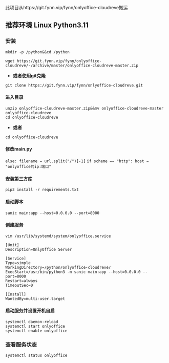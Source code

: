 此项目从https://git.fynn.vip/fynn/onlyoffice-cloudreve搬运

## 推荐环境 Linux Python3.11

### 安装
`mkdir -p /python&&cd /python`

`wget https://git.fynn.vip/fynn/onlyoffice-cloudreve/-/archive/master/onlyoffice-cloudreve-master.zip`
- **或者使用git克隆**

`git clone https://git.fynn.vip/fynn/onlyoffice-cloudreve.git`
#### 进入目录
```
unzip onlyoffice-cloudreve-master.zip&&mv onlyoffice-cloudreve-master onlyoffice-cloudreve
cd onlyoffice-cloudreve
```
- **或者**

`cd onlyoffice-cloudreve`

#### 修改main.py
`else:
        filename = url.split("/")[-1]`
`if scheme == "http":
        host = "onlyoffice的ip:端口"`

#### 安装第三方库
`pip3 install -r requirements.txt`

#### 启动脚本
`sanic main:app --host=0.0.0.0 --port=8000`

#### 创建服务
`vim /usr/lib/systemd/system/onlyoffice.service`

```
[Unit]
Description=OnlyOffice Server

[Service]
Type=simple
WorkingDirectory=/python/onlyoffice-cloudreve/
ExecStart=/usr/bin/python3 -m sanic main:app --host=0.0.0.0 --port=8000
Restart=always
TimeoutSec=0

[Install]
WantedBy=multi-user.target

```
#### 启动服务并设置开机自启
```
systemctl daemon-reload
systemctl start onlyoffice
systemctl enable onlyoffice
```
### 查看服务状态
`systemctl status onlyoffice`
